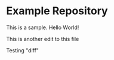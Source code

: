 # Example Repository
This is a sample. Hello World!

This is another edit to this file

Testing "diff"
